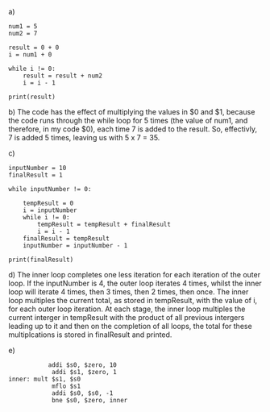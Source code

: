a)
```
num1 = 5
num2 = 7

result = 0 + 0
i = num1 + 0

while i != 0:
    result = result + num2
    i = i - 1

print(result)
```

b) The code has the effect of multiplying the values in $0 and $1, because the code runs through the while loop for 5 times (the value of
num1, and therefore, in my code $0), each time 7 is added to the result. So, effectivly, 7 is added 5 times, leaving us with 5 x 7 = 35.

c) 
```
inputNumber = 10
finalResult = 1

while inputNumber != 0:

    tempResult = 0
    i = inputNumber
    while i != 0:
        tempResult = tempResult + finalResult
        i = i - 1
    finalResult = tempResult
    inputNumber = inputNumber - 1

print(finalResult)
```

d) The inner loop completes one less iteration for each iteration of the outer loop. If the inputNumber is 4, the outer loop iterates 4
times, whilst the inner loop will iterate 4 times, then 3 times, then 2 times, then once. The inner loop multiples the current total, as stored in tempResult, with the value of i, for each outer loop iteration. At each stage, the inner loop multiples the current interger in tempResult with the product of all previous intergers leading up to it and then on the completion of all loops, the total for these multiplcations is stored in finalResult and printed.

e)
```
           addi $s0, $zero, 10
            addi $s1, $zero, 1
inner: mult $s1, $s0
            mflo $s1
            addi $s0, $s0, -1
            bne $s0, $zero, inner
```
